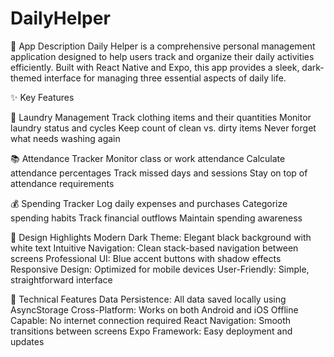 ﻿# DailyHelper

📱 App Description
Daily Helper is a comprehensive personal management application designed to help users track and organize their daily activities efficiently. Built with React Native and Expo, this app provides a sleek, dark-themed interface for managing three essential aspects of daily life.

✨ Key Features

🧺 Laundry Management
Track clothing items and their quantities
Monitor laundry status and cycles
Keep count of clean vs. dirty items
Never forget what needs washing again

📚 Attendance Tracker
Monitor class or work attendance
Calculate attendance percentages
Track missed days and sessions
Stay on top of attendance requirements

💰 Spending Tracker
Log daily expenses and purchases
Categorize spending habits
Track financial outflows
Maintain spending awareness

🎨 Design Highlights
Modern Dark Theme: Elegant black background with white text
Intuitive Navigation: Clean stack-based navigation between screens
Professional UI: Blue accent buttons with shadow effects
Responsive Design: Optimized for mobile devices
User-Friendly: Simple, straightforward interface

🔧 Technical Features
Data Persistence: All data saved locally using AsyncStorage
Cross-Platform: Works on both Android and iOS
Offline Capable: No internet connection required
React Navigation: Smooth transitions between screens
Expo Framework: Easy deployment and updates

